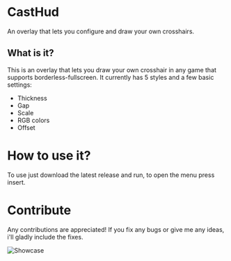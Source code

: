 # CastHud
An overlay that lets you configure and draw your own crosshairs.

## What is it?
This is an overlay that lets you draw your own crosshair in any game that supports borderless-fullscreen.
It currently has 5 styles and a few basic settings:
- Thickness
- Gap
- Scale
- RGB colors
- Offset

# How to use it?
To use just download the latest release and run, to open the menu press insert.

# Contribute
Any contributions are appreciated! If you fix any bugs or give me any ideas, i'll gladly include the fixes.

![Showcase](https://media4.giphy.com/media/YyiBcfkX9EGYSwfSh7/giphy.gif)
